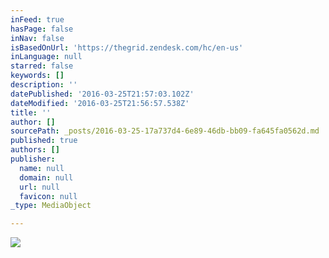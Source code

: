 ```yaml
---
inFeed: true
hasPage: false
inNav: false
isBasedOnUrl: 'https://thegrid.zendesk.com/hc/en-us'
inLanguage: null
starred: false
keywords: []
description: ''
datePublished: '2016-03-25T21:57:03.102Z'
dateModified: '2016-03-25T21:56:57.538Z'
title: ''
author: []
sourcePath: _posts/2016-03-25-17a737d4-6e89-46db-bb09-fa645fa0562d.md
published: true
authors: []
publisher:
  name: null
  domain: null
  url: null
  favicon: null
_type: MediaObject

---
```

![](https://the-grid-user-content.s3-us-west-2.amazonaws.com/c988828c-ee07-4a0a-9dc1-c2cac79fd7fd.png)